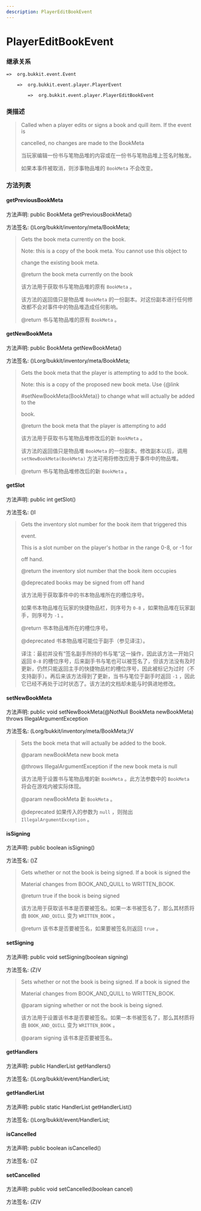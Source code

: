 ```yaml
---
description: PlayerEditBookEvent
---
```


# PlayerEditBookEvent

### 继承关系

    =>  org.bukkit.event.Event

        =>  org.bukkit.event.player.PlayerEvent

            =>  org.bukkit.event.player.PlayerEditBookEvent

### 类描述

> Called when a player edits or signs a book and quill item. If the event is
>
> cancelled, no changes are made to the BookMeta
>
>
> 
> 当玩家编辑一份书与笔物品堆的内容或在一份书与笔物品堆上签名时触发。
>
> 如果本事件被取消，则涉事物品堆的 `BookMeta` 不会改变。

### 方法列表

#### getPreviousBookMeta

方法声明: public BookMeta getPreviousBookMeta()

方法签名: ()Lorg/bukkit/inventory/meta/BookMeta;

> Gets the book meta currently on the book.
>
> Note: this is a copy of the book meta. You cannot use this object to
>
> change the existing book meta.
>
> @return the book meta currently on the book
>
>
> 
> 该方法用于获取书与笔物品堆的原有 `BookMeta` 。
>
> 该方法的返回值只是物品堆 `BookMeta` 的一份副本。对这份副本进行任何修改都不会对事件中的物品堆造成任何影响。
>
> @return 书与笔物品堆的原有 `BookMeta` 。

#### getNewBookMeta

方法声明: public BookMeta getNewBookMeta()

方法签名: ()Lorg/bukkit/inventory/meta/BookMeta;

> Gets the book meta that the player is attempting to add to the book.
>
> Note: this is a copy of the proposed new book meta. Use {@link
>
> #setNewBookMeta(BookMeta)} to change what will actually be added to the
>
> book.
>
> @return the book meta that the player is attempting to add
>
>
> 
> 该方法用于获取书与笔物品堆修改后的新 `BookMeta` 。
>
> 该方法的返回值只是物品堆 `BookMeta` 的一份副本。修改副本以后，调用 `setNewBookMeta(BookMeta)` 方法可用将修改应用于事件中的物品堆。
>
> @return 书与笔物品堆修改后的新 `BookMeta` 。

#### getSlot

方法声明: public int getSlot()

方法签名: ()I

> Gets the inventory slot number for the book item that triggered this
>
> event.
>
> This is a slot number on the player's hotbar in the range 0-8, or -1 for
>
> off hand.
>
> @return the inventory slot number that the book item occupies
>
> @deprecated books may be signed from off hand
>
>
> 
> 该方法用于获取事件中的书本物品堆所在的槽位序号。
>
> 如果书本物品堆在玩家的快捷物品栏，则序号为 `0-8` ，如果物品堆在玩家副手，则序号为 `-1` 。
>
> @return 书本物品堆所在的槽位序号。
>
> @deprecated 书本物品堆可能位于副手（参见译注）。
>
>
> 
> 译注：最初并没有“签名副手所持的书与笔”这一操作，因此该方法一开始只返回 `0-8` 的槽位序号，后来副手书与笔也可以被签名了，但该方法没有及时更新，仍然只能返回主手的快捷物品栏的槽位序号，因此被标记为过时（不支持副手）。再后来该方法得到了更新，当书与笔位于副手时返回 `-1` ，因此它已经不再处于过时状态了。该方法的文档却未能与时俱进地修改。

#### setNewBookMeta

方法声明: public void setNewBookMeta(@NotNull BookMeta newBookMeta) throws IllegalArgumentException

方法签名: (Lorg/bukkit/inventory/meta/BookMeta;)V

> Sets the book meta that will actually be added to the book.
>
> @param newBookMeta new book meta
>
> @throws IllegalArgumentException if the new book meta is null
>
>
> 
> 该方法用于设置书与笔物品堆的新 `BookMeta` 。此方法参数中的 `BookMeta` 将会在游戏内被实际体现。
>
> @param newBookMeta 新 `BookMeta` 。
>
> @deprecated 如果传入的参数为 `null` ，则抛出 `IllegalArgumentException` 。

#### isSigning

方法声明: public boolean isSigning()

方法签名: ()Z

> Gets whether or not the book is being signed. If a book is signed the
>
> Material changes from BOOK_AND_QUILL to WRITTEN_BOOK.
>
> @return true if the book is being signed
>
>
> 
> 该方法用于获取该书本是否要被签名。如果一本书被签名了，那么其材质将由 `BOOK_AND_QUILL` 变为 `WRITTEN_BOOK` 。
>
> @return 该书本是否要被签名，如果要被签名则返回 `true` 。

#### setSigning

方法声明: public void setSigning(boolean signing)

方法签名: (Z)V

> Sets whether or not the book is being signed. If a book is signed the
>
> Material changes from BOOK_AND_QUILL to WRITTEN_BOOK.
>
> @param signing whether or not the book is being signed.
>
>
> 
> 该方法用于设置该书本是否要被签名。如果一本书被签名了，那么其材质将由 `BOOK_AND_QUILL` 变为 `WRITTEN_BOOK` 。
>
> @param signing 该书本是否要被签名。

#### getHandlers

方法声明: public HandlerList getHandlers()

方法签名: ()Lorg/bukkit/event/HandlerList;

#### getHandlerList

方法声明: public static HandlerList getHandlerList()

方法签名: ()Lorg/bukkit/event/HandlerList;

#### isCancelled

方法声明: public boolean isCancelled()

方法签名: ()Z

#### setCancelled

方法声明: public void setCancelled(boolean cancel)

方法签名: (Z)V